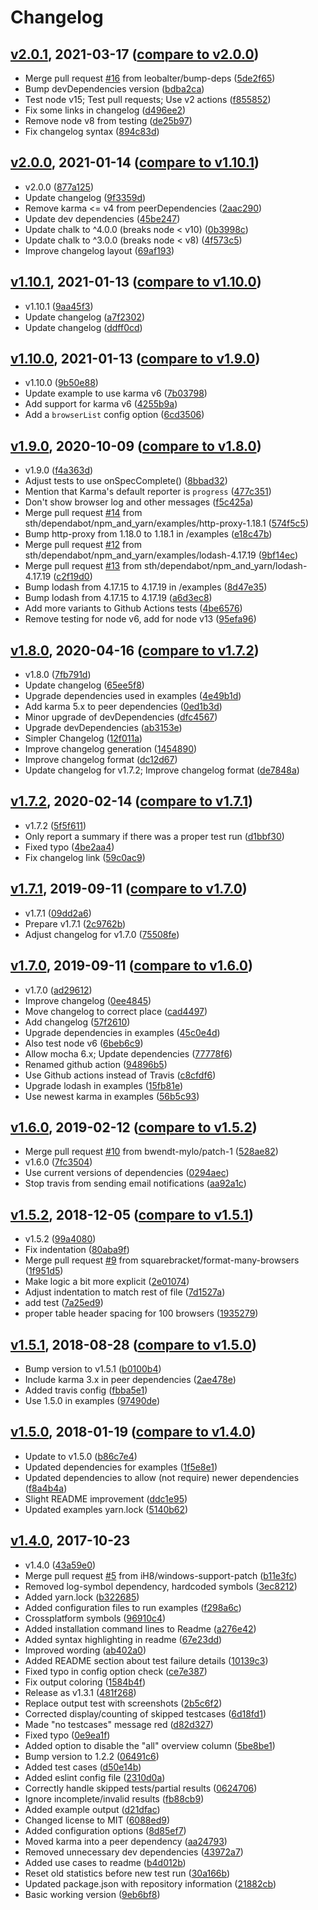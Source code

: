 # Changelog

<a name="v2.0.1"></a>
## [v2.0.1](https://github.com/sth/karma-summary-reporter/tree/v2.0.1), 2021-03-17 ([compare to v2.0.0](https://github.com/sth/karma-summary-reporter/compare/v2.0.0...v2.0.1))

* Merge pull request [#16](https://github.com/sth/karma-summary-reporter/issues/16) from leobalter/bump-deps ([5de2f65](https://github.com/sth/karma-summary-reporter/commit/5de2f65bf6dca260e6ec82f2eea30e6a2610f26b))
* Bump devDependencies version ([bdba2ca](https://github.com/sth/karma-summary-reporter/commit/bdba2cad2e4aeeeebe46fa8adbb7b58293b4bcc4))
* Test node v15; Test pull requests; Use v2 actions ([f855852](https://github.com/sth/karma-summary-reporter/commit/f8558520a7c76873dfee6c15f727b831abfdbb21))
* Fix some links in changelog ([d496ee2](https://github.com/sth/karma-summary-reporter/commit/d496ee2e90756f322f458b5e19a3952313e30fe3))
* Remove node v8 from testing ([de25b97](https://github.com/sth/karma-summary-reporter/commit/de25b97a325abd6179f002e857857906246767c1))
* Fix changelog syntax ([894c83d](https://github.com/sth/karma-summary-reporter/commit/894c83dd907260a734cca57f15e02004a4bb73ab))

<a name="v2.0.0"></a>
## [v2.0.0](https://github.com/sth/karma-summary-reporter/tree/v2.0.0), 2021-01-14 ([compare to v1.10.1](https://github.com/sth/karma-summary-reporter/compare/v1.10.1...v2.0.0))

* v2.0.0 ([877a125](https://github.com/sth/karma-summary-reporter/commit/877a1252af772dfffc027dfadd340c7b3a619671))
* Update changelog ([9f3359d](https://github.com/sth/karma-summary-reporter/commit/9f3359d710cf47d43847860871cbbf3bd5afcf9d))
* Remove karma <= v4 from peerDependencies ([2aac290](https://github.com/sth/karma-summary-reporter/commit/2aac2909ef21e1b33b4c15e7cc37c669b6d10911))
* Update dev dependencies ([45be247](https://github.com/sth/karma-summary-reporter/commit/45be2472582db83d4dfc786a251b2c5701be16ac))
* Update chalk to ^4.0.0 (breaks node < v10) ([0b3998c](https://github.com/sth/karma-summary-reporter/commit/0b3998c9ba2619f623efe72b7073659e39f05239))
* Update chalk to ^3.0.0 (breaks node < v8) ([4f573c5](https://github.com/sth/karma-summary-reporter/commit/4f573c5f83f90baaa274911d49283ce25c7e57bc))
* Improve changelog layout ([69af193](https://github.com/sth/karma-summary-reporter/commit/69af193405ff7b4c741b32c30c583536ff485f8f))

<a name="v1.10.1"></a>
## [v1.10.1](https://github.com/sth/karma-summary-reporter/tree/v1.10.1), 2021-01-13 ([compare to v1.10.0](https://github.com/sth/karma-summary-reporter/compare/v1.10.0...v1.10.1))

* v1.10.1 ([9aa45f3](https://github.com/sth/karma-summary-reporter/commit/9aa45f3456b43466ac9329f123820df17a590696))
* Update changelog ([a7f2302](https://github.com/sth/karma-summary-reporter/commit/a7f23025fcfec89eed216bd8073afdf11ea4b54a))
* Update changelog ([ddff0cd](https://github.com/sth/karma-summary-reporter/commit/ddff0cd86043c36bde959515a9873e844cbb5609))

<a name="v1.10.0"></a>
## [v1.10.0](https://github.com/sth/karma-summary-reporter/tree/v1.10.0), 2021-01-13 ([compare to v1.9.0](https://github.com/sth/karma-summary-reporter/compare/v1.9.0...v1.10.0))

* v1.10.0 ([9b50e88](https://github.com/sth/karma-summary-reporter/commit/9b50e88eff95ce241173b3ffc3c14a7ebdefba18))
* Update example to use karma v6 ([7b03798](https://github.com/sth/karma-summary-reporter/commit/7b037981b60630da1ae487c27846a3617e91f75f))
* Add support for karma v6 ([4255b9a](https://github.com/sth/karma-summary-reporter/commit/4255b9a6309a741c40269f283555c089821e86ee))
* Add a `browserList` config option ([6cd3506](https://github.com/sth/karma-summary-reporter/commit/6cd3506ce745c1ef9cf86a28ff740b663d83b418))

<a name="v1.9.0"></a>
## [v1.9.0](https://github.com/sth/karma-summary-reporter/tree/v1.9.0), 2020-10-09 ([compare to v1.8.0](https://github.com/sth/karma-summary-reporter/compare/v1.8.0...v1.9.0))

* v1.9.0 ([f4a363d](https://github.com/sth/karma-summary-reporter/commit/f4a363d408e9cdcefc0d8bfa5328f9a07f227ede))
* Adjust tests to use onSpecComplete() ([8bbad32](https://github.com/sth/karma-summary-reporter/commit/8bbad32853fb52176d2405c4dfd688e3879d3df6))
* Mention that Karma's default reporter is `progress` ([477c351](https://github.com/sth/karma-summary-reporter/commit/477c3512ad031ef59844dd9ec357c7f7e6ec3d64))
* Don't show browser log and other messages ([f5c425a](https://github.com/sth/karma-summary-reporter/commit/f5c425a9b8654f35f7af43f6feba04af4c601fe7))
* Merge pull request [#14](https://github.com/sth/karma-summary-reporter/issues/14) from sth/dependabot/npm_and_yarn/examples/http-proxy-1.18.1 ([574f5c5](https://github.com/sth/karma-summary-reporter/commit/574f5c592d1d38e83d1ddc638adc923639799aab))
* Bump http-proxy from 1.18.0 to 1.18.1 in /examples ([e18c47b](https://github.com/sth/karma-summary-reporter/commit/e18c47b61dc6e84a28226d68b21304100c7da334))
* Merge pull request [#12](https://github.com/sth/karma-summary-reporter/issues/12) from sth/dependabot/npm_and_yarn/examples/lodash-4.17.19 ([9bf14ec](https://github.com/sth/karma-summary-reporter/commit/9bf14ec74f663f9310924f781d0ef0a4ec405ace))
* Merge pull request [#13](https://github.com/sth/karma-summary-reporter/issues/13) from sth/dependabot/npm_and_yarn/lodash-4.17.19 ([c2f19d0](https://github.com/sth/karma-summary-reporter/commit/c2f19d089cb19231d1df602add6cdc9f548b04c3))
* Bump lodash from 4.17.15 to 4.17.19 in /examples ([8d47e35](https://github.com/sth/karma-summary-reporter/commit/8d47e350837c8e67953740c685ed0961ec490a6f))
* Bump lodash from 4.17.15 to 4.17.19 ([a6d3ec8](https://github.com/sth/karma-summary-reporter/commit/a6d3ec874593253979bd0db6faa1868ea2933369))
* Add more variants to Github Actions tests ([4be6576](https://github.com/sth/karma-summary-reporter/commit/4be65767fb1596a7b157b111a7bc5b4a7a30eda9))
* Remove testing for node v6, add for node v13 ([95efa96](https://github.com/sth/karma-summary-reporter/commit/95efa9611c5a2e253cbe42664eb7f72b7435aa1c))

<a name="v1.8.0"></a>
## [v1.8.0](https://github.com/sth/karma-summary-reporter/tree/v1.8.0), 2020-04-16 ([compare to v1.7.2](https://github.com/sth/karma-summary-reporter/compare/v1.7.2...v1.8.0))

* v1.8.0 ([7fb791d](https://github.com/sth/karma-summary-reporter/commit/7fb791d21ce89fecb7e0e25a04f533e76d5c6c3a))
* Update changelog ([65ee5f8](https://github.com/sth/karma-summary-reporter/commit/65ee5f877e4cec180c96f892b5f18e4a7bffe9ae))
* Upgrade dependencies used in examples ([4e49b1d](https://github.com/sth/karma-summary-reporter/commit/4e49b1df7e4421fe38006063b25c9265b59314d0))
* Add karma 5.x to peer dependencies ([0ed1b3d](https://github.com/sth/karma-summary-reporter/commit/0ed1b3dfccfa7514e62ef37adfab94e9a3b2614f))
* Minor upgrade of devDependencies ([dfc4567](https://github.com/sth/karma-summary-reporter/commit/dfc45677eaaaa227a3457f18b96c946ed6e3e4b5))
* Upgrade devDependencies ([ab3153e](https://github.com/sth/karma-summary-reporter/commit/ab3153ea38c7f15fd00f9c9e4dfd4a49b92bf989))
* Simpler Changelog ([12f011a](https://github.com/sth/karma-summary-reporter/commit/12f011a135c0e23ea4f005c1513e2319bf4d4480))
* Improve changelog generation ([1454890](https://github.com/sth/karma-summary-reporter/commit/14548905d7100ea740e63fee6b39d3b5657adba5))
* Improve changelog format ([dc12d67](https://github.com/sth/karma-summary-reporter/commit/dc12d671678326146065fa8b548cf1443a62ee31))
* Update changelog for v1.7.2; Improve changelog format ([de7848a](https://github.com/sth/karma-summary-reporter/commit/de7848a3cfc6c7e8d734002e7852f61d517378e6))

<a name="v1.7.2"></a>
## [v1.7.2](https://github.com/sth/karma-summary-reporter/tree/v1.7.2), 2020-02-14 ([compare to v1.7.1](https://github.com/sth/karma-summary-reporter/compare/v1.7.1...v1.7.2))

* v1.7.2 ([5f5f611](https://github.com/sth/karma-summary-reporter/commit/5f5f6112d41e965e9ad63f6a744d8b72348369d0))
* Only report a summary if there was a proper test run ([d1bbf30](https://github.com/sth/karma-summary-reporter/commit/d1bbf3012ec3132e79d2197b6f4fad8f91039d4e))
* Fixed typo ([4be2aa4](https://github.com/sth/karma-summary-reporter/commit/4be2aa44847cda77e7bba08f3b2f245a1f481783))
* Fix changelog link ([59c0ac9](https://github.com/sth/karma-summary-reporter/commit/59c0ac9d3a28bffb03010992988d544f91738e86))

<a name="v1.7.1"></a>
## [v1.7.1](https://github.com/sth/karma-summary-reporter/tree/v1.7.1), 2019-09-11 ([compare to v1.7.0](https://github.com/sth/karma-summary-reporter/compare/v1.7.0...v1.7.1))

* v1.7.1 ([09dd2a6](https://github.com/sth/karma-summary-reporter/commit/09dd2a60a6aa308673b6a7cbab29655509a17105))
* Prepare v1.7.1 ([2c9762b](https://github.com/sth/karma-summary-reporter/commit/2c9762baf2501ae639fc7889c446c3b7d34352aa))
* Adjust changelog for v1.7.0 ([75508fe](https://github.com/sth/karma-summary-reporter/commit/75508fea9295d85397f63aa78a00a8464ad5fd30))

<a name="v1.7.0"></a>
## [v1.7.0](https://github.com/sth/karma-summary-reporter/tree/v1.7.0), 2019-09-11 ([compare to v1.6.0](https://github.com/sth/karma-summary-reporter/compare/v1.6.0...v1.7.0))

* v1.7.0 ([ad29612](https://github.com/sth/karma-summary-reporter/commit/ad29612eda963de36cd2f64455c2e543ad6db710))
* Improve changelog ([0ee4845](https://github.com/sth/karma-summary-reporter/commit/0ee4845a7f2da358650c28e168fc467fc1304736))
* Move changelog to correct place ([cad4497](https://github.com/sth/karma-summary-reporter/commit/cad44979e6b21924adf565e1a194afe0774d3d2a))
* Add changelog ([57f2610](https://github.com/sth/karma-summary-reporter/commit/57f261029d8cba236a59f3028324d244696bbacc))
* Upgrade dependencies in examples ([45c0e4d](https://github.com/sth/karma-summary-reporter/commit/45c0e4defac069267a6643a8e9b74ed94bf187af))
* Also test node v6 ([6beb6c9](https://github.com/sth/karma-summary-reporter/commit/6beb6c9d20ed0221db26777fb502064bdfd38789))
* Allow mocha 6.x; Update dependencies ([77778f6](https://github.com/sth/karma-summary-reporter/commit/77778f6af8dffafc479d471e7ddbbeb0839a9bfb))
* Renamed github action ([94896b5](https://github.com/sth/karma-summary-reporter/commit/94896b5fc89bc1bf6dabb0fd2862d18115a1de05))
* Use Github actions instead of Travis ([c8cfdf6](https://github.com/sth/karma-summary-reporter/commit/c8cfdf66a7e0e2b98831f878cebaf1da74895235))
* Upgrade lodash in examples ([15fb81e](https://github.com/sth/karma-summary-reporter/commit/15fb81e7a1ad352c3b3f6ad25327ee7064d96155))
* Use newest karma in examples ([56b5c93](https://github.com/sth/karma-summary-reporter/commit/56b5c933fe30a8b7e83b82cae77b7f6d32dd664e))

<a name="v1.6.0"></a>
## [v1.6.0](https://github.com/sth/karma-summary-reporter/tree/v1.6.0), 2019-02-12 ([compare to v1.5.2](https://github.com/sth/karma-summary-reporter/compare/v1.5.2...v1.6.0))

* Merge pull request [#10](https://github.com/sth/karma-summary-reporter/issues/10) from bwendt-mylo/patch-1 ([528ae82](https://github.com/sth/karma-summary-reporter/commit/528ae828cec39a98594e1805e336d70c057b8038))
* v1.6.0 ([7fc3504](https://github.com/sth/karma-summary-reporter/commit/7fc350468f13f4f0c120cfdfb5ba40feb586755f))
* Use current versions of dependencies ([0294aec](https://github.com/sth/karma-summary-reporter/commit/0294aec8714aeec6bc930a96e26e009117c0c1fd))
* Stop travis from sending email notifications ([aa92a1c](https://github.com/sth/karma-summary-reporter/commit/aa92a1c7b141ac3a17ef160f7e8747c086d6d144))

<a name="v1.5.2"></a>
## [v1.5.2](https://github.com/sth/karma-summary-reporter/tree/v1.5.2), 2018-12-05 ([compare to v1.5.1](https://github.com/sth/karma-summary-reporter/compare/v1.5.1...v1.5.2))

* v1.5.2 ([99a4080](https://github.com/sth/karma-summary-reporter/commit/99a40807cdb758291413e9ba3adb93fdd5e9f374))
* Fix indentation ([80aba9f](https://github.com/sth/karma-summary-reporter/commit/80aba9f060fc1f044a6ccb6db5cc5cbbc0712611))
* Merge pull request [#9](https://github.com/sth/karma-summary-reporter/issues/9) from squarebracket/format-many-browsers ([1f951d5](https://github.com/sth/karma-summary-reporter/commit/1f951d5194b4769e5e6d1eb1c2a7fba831e3092c))
* Make logic a bit more explicit ([2e01074](https://github.com/sth/karma-summary-reporter/commit/2e01074d8dd91847942e6291d544621adb39a2f1))
* Adjust indentation to match rest of file ([7d1527a](https://github.com/sth/karma-summary-reporter/commit/7d1527a48ae1e7c68354520213b62a255de71cbf))
* add test ([7a25ed9](https://github.com/sth/karma-summary-reporter/commit/7a25ed928a8d7302634b6e41ab1576159eca66b5))
* proper table header spacing for 100 browsers ([1935279](https://github.com/sth/karma-summary-reporter/commit/19352798a2697115c6608978ff2253b36e446667))

<a name="v1.5.1"></a>
## [v1.5.1](https://github.com/sth/karma-summary-reporter/tree/v1.5.1), 2018-08-28 ([compare to v1.5.0](https://github.com/sth/karma-summary-reporter/compare/v1.5.0...v1.5.1))

* Bump version to v1.5.1 ([b0100b4](https://github.com/sth/karma-summary-reporter/commit/b0100b4421ce7070df2a98f17a3387048b9290a5))
* Include karma 3.x in peer dependencies ([2ae478e](https://github.com/sth/karma-summary-reporter/commit/2ae478e1d63efd56ffbc284b2e6c5ec32d13af6c))
* Added travis config ([fbba5e1](https://github.com/sth/karma-summary-reporter/commit/fbba5e117190d627d4ef39f8d5b374bc94242bed))
* Use 1.5.0 in examples ([97490de](https://github.com/sth/karma-summary-reporter/commit/97490de8fa981355a17e6ba733242283fdca78d9))

<a name="v1.5.0"></a>
## [v1.5.0](https://github.com/sth/karma-summary-reporter/tree/v1.5.0), 2018-01-19 ([compare to v1.4.0](https://github.com/sth/karma-summary-reporter/compare/v1.4.0...v1.5.0))

* Update to v1.5.0 ([b86c7e4](https://github.com/sth/karma-summary-reporter/commit/b86c7e4f69301fe750a1b3f341dd220b110f2a90))
* Updated dependencies for examples ([1f5e8e1](https://github.com/sth/karma-summary-reporter/commit/1f5e8e12a71a7d2c121c4aba2af53095a548e026))
* Updated dependencies to allow (not require) newer dependencies ([f8a4b4a](https://github.com/sth/karma-summary-reporter/commit/f8a4b4a52738f04e38d25e834d148bab9f8bf88e))
* Slight README improvement ([ddc1e95](https://github.com/sth/karma-summary-reporter/commit/ddc1e95ff0761059afe622084ba188b634f6c532))
* Updated examples yarn.lock ([5140b62](https://github.com/sth/karma-summary-reporter/commit/5140b6257920176c00b40d13d21774e317b977ee))

<a name="v1.4.0"></a>
## [v1.4.0](https://github.com/sth/karma-summary-reporter/tree/v1.4.0), 2017-10-23

* v1.4.0 ([43a59e0](https://github.com/sth/karma-summary-reporter/commit/43a59e091d8c1cc16ebed92cdbe38a8f0ede42d2))
* Merge pull request [#5](https://github.com/sth/karma-summary-reporter/issues/5) from iH8/windows-support-patch ([b11e3fc](https://github.com/sth/karma-summary-reporter/commit/b11e3fcc613a9dab627ab8be21d392155d0bbf65))
* Removed log-symbol dependency, hardcoded symbols ([3ec8212](https://github.com/sth/karma-summary-reporter/commit/3ec82129065f90cd67bb98422e5058fcbf0f2c23))
* Added yarn.lock ([b322685](https://github.com/sth/karma-summary-reporter/commit/b322685b78b9cabd7cda52ed7660a9e1bb230b0a))
* Added configuration files to run examples ([f298a6c](https://github.com/sth/karma-summary-reporter/commit/f298a6c56d8c47ffb04de98ef835abbcce9cf915))
* Crossplatform symbols ([96910c4](https://github.com/sth/karma-summary-reporter/commit/96910c4ff07d8eaa948341fc11a3c8f66116ff7a))
* Added installation command lines to Readme ([a276e42](https://github.com/sth/karma-summary-reporter/commit/a276e4203186a8fb635234f03e2ce58923e83ead))
* Added syntax highlighting in readme ([67e23dd](https://github.com/sth/karma-summary-reporter/commit/67e23ddf47203a417ca1649b92fc17c46b921d18))
* Improved wording ([ab402a0](https://github.com/sth/karma-summary-reporter/commit/ab402a0c640f4b75f47458c868c7d09c19a130b1))
* Added README section about test failure details ([10139c3](https://github.com/sth/karma-summary-reporter/commit/10139c385091dae28cfa785047762ae9a26714df))
* Fixed typo in config option check ([ce7e387](https://github.com/sth/karma-summary-reporter/commit/ce7e387568a42f7e419a898cba3f3bd58c1c6ebb))
* Fix output coloring ([1584b4f](https://github.com/sth/karma-summary-reporter/commit/1584b4f5289a2e29be00cead1377f3a094d1d741))
* Release as v1.3.1 ([481f268](https://github.com/sth/karma-summary-reporter/commit/481f2686297dfdb78155b6e8a7ffe87dcb2cdab5))
* Replace output test with screenshots ([2b5c6f2](https://github.com/sth/karma-summary-reporter/commit/2b5c6f2744d1dd86f97762a146153b39e7da034c))
* Corrected display/counting of skipped testcases ([6d18fd1](https://github.com/sth/karma-summary-reporter/commit/6d18fd1d23e9c42793365f9b51b9a3b592d8b1ba))
* Made "no testcases" message red ([d82d327](https://github.com/sth/karma-summary-reporter/commit/d82d3274b181b23f49023099937b9b291ffe52ab))
* Fixed typo ([0e9ea1f](https://github.com/sth/karma-summary-reporter/commit/0e9ea1fd8e7f4ace25442b6e044966bb15b1c810))
* Added option to disable the "all" overview column ([5be8be1](https://github.com/sth/karma-summary-reporter/commit/5be8be101bd2144b425babd82387b76f33b59c71))
* Bump version to 1.2.2 ([06491c6](https://github.com/sth/karma-summary-reporter/commit/06491c61ee8c34e17cf555275b04b3869f56c9b7))
* Added test cases ([d50e14b](https://github.com/sth/karma-summary-reporter/commit/d50e14bf78a54cc3e67a81d1af34f61f915b8107))
* Added eslint config file ([2310d0a](https://github.com/sth/karma-summary-reporter/commit/2310d0a8d66480ee8509d2446d4799efb237015e))
* Correctly handle skipped tests/partial results ([0624706](https://github.com/sth/karma-summary-reporter/commit/0624706169908649f5caac115b0ec2a6899ec326))
* Ignore incomplete/invalid results ([fb88cb9](https://github.com/sth/karma-summary-reporter/commit/fb88cb9fe77cbe3d9bc03638e27d1876215ec86c))
* Added example output ([d21dfac](https://github.com/sth/karma-summary-reporter/commit/d21dface8ecd6ea0a33901156e734adccab8fb49))
* Changed license to MIT ([6088ed9](https://github.com/sth/karma-summary-reporter/commit/6088ed9793982b888080d1f4e74fd6ecec7adabe))
* Added configuration options ([8d85ef7](https://github.com/sth/karma-summary-reporter/commit/8d85ef761aa2a61907e18f6f53db124625147e4b))
* Moved karma into a peer dependency ([aa24793](https://github.com/sth/karma-summary-reporter/commit/aa24793b76e3da9f9c7abfc21b81f8d8796052d4))
* Removed unnecessary dev dependencies ([43972a7](https://github.com/sth/karma-summary-reporter/commit/43972a7d9ce486074904c738bd75744cbfc8903b))
* Added use cases to readme ([b4d012b](https://github.com/sth/karma-summary-reporter/commit/b4d012bedc06907c73fb78274950daf93e3f277b))
* Reset old statistics before new test run ([30a166b](https://github.com/sth/karma-summary-reporter/commit/30a166b954d78c0978c71836775d161ea667e948))
* Updated package.json with repository information ([21882cb](https://github.com/sth/karma-summary-reporter/commit/21882cb870af79526363a39ae694df0d78bbaf72))
* Basic working version ([9eb6bf8](https://github.com/sth/karma-summary-reporter/commit/9eb6bf8e41a42dc5d5692420a75f011cd9a22ecb))
